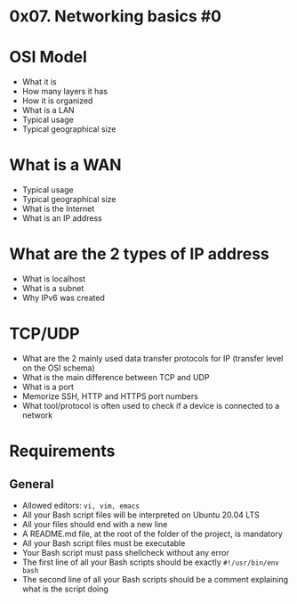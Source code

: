 # 0x07. Networking basics #0

# OSI Model
+ What it is
+ How many layers it has
+ How it is organized
+ What is a LAN
+ Typical usage
+ Typical geographical size

# What is a WAN
+ Typical usage
+ Typical geographical size
+ What is the Internet
+ What is an IP address

# What are the 2 types of IP address
+ What is localhost
+ What is a subnet
+ Why IPv6 was created

# TCP/UDP
+ What are the 2 mainly used data transfer protocols for IP (transfer level on the OSI schema)
+ What is the main difference between TCP and UDP
+ What is a port
+ Memorize SSH, HTTP and HTTPS port numbers
+ What tool/protocol is often used to check if a device is connected to a network

# Requirements

## General
+ Allowed editors: `vi, vim, emacs`
+ All your Bash script files will be interpreted on Ubuntu 20.04 LTS
+ All your files should end with a new line
+ A README.md file, at the root of the folder of the project, is mandatory
+ All your Bash script files must be executable
+ Your Bash script must pass shellcheck without any error
+ The first line of all your Bash scripts should be exactly `#!/usr/bin/env bash`
+ The second line of all your Bash scripts should be a comment explaining what is the script doing
